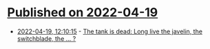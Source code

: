 # [Published on 2022-04-19](index.md)

* [2022-04-19, 12:10:15](https://news.ycombinator.com/item?id=31082046) - [The tank is dead: Long live the javelin, the switchblade, the ... ?](https://warontherocks.com/2022/04/the-tank-is-dead-long-live-the-javelin-the-switchblade-the/)
